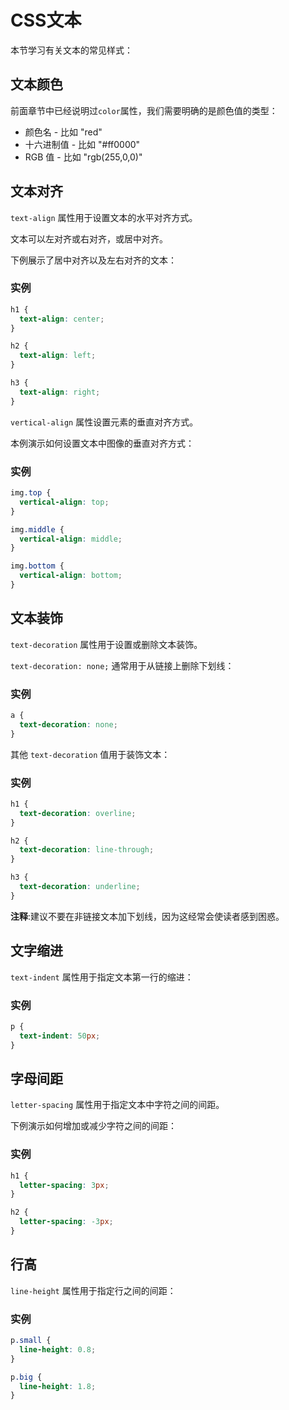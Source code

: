 # CSS文本

本节学习有关文本的常见样式：

## 文本颜色

前面章节中已经说明过`color`属性，我们需要明确的是颜色值的类型：

- 颜色名 - 比如 "red"
- 十六进制值 - 比如 "#ff0000"
- RGB 值 - 比如 "rgb(255,0,0)"

## 文本对齐

`text-align` 属性用于设置文本的水平对齐方式。

文本可以左对齐或右对齐，或居中对齐。

下例展示了居中对齐以及左右对齐的文本：

### 实例

```css
h1 {
  text-align: center;
}

h2 {
  text-align: left;
}

h3 {
  text-align: right;
}
```

`vertical-align` 属性设置元素的垂直对齐方式。

本例演示如何设置文本中图像的垂直对齐方式：

### 实例

```css
img.top {
  vertical-align: top;
}

img.middle {
  vertical-align: middle;
}

img.bottom {
  vertical-align: bottom;
}
```

## 文本装饰

`text-decoration` 属性用于设置或删除文本装饰。

`text-decoration: none;` 通常用于从链接上删除下划线：

### 实例

```css
a {
  text-decoration: none;
}
```

其他 `text-decoration` 值用于装饰文本：

### 实例

```css
h1 {
  text-decoration: overline;
}

h2 {
  text-decoration: line-through;
}

h3 {
  text-decoration: underline;
}
```

**注释**:建议不要在非链接文本加下划线，因为这经常会使读者感到困惑。

## 文字缩进

`text-indent` 属性用于指定文本第一行的缩进：

### 实例

```css
p {
  text-indent: 50px;
}
```

## 字母间距

`letter-spacing` 属性用于指定文本中字符之间的间距。

下例演示如何增加或减少字符之间的间距：

### 实例

```css
h1 {
  letter-spacing: 3px;
}

h2 {
  letter-spacing: -3px;
}
```

## 行高

`line-height` 属性用于指定行之间的间距：

### 实例

```css
p.small {
  line-height: 0.8;
}

p.big {
  line-height: 1.8;
}
```